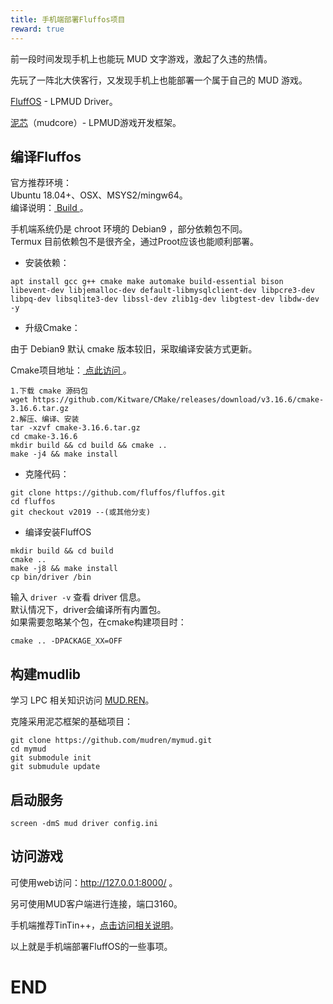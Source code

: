 ```yaml
---
title: 手机端部署Fluffos项目
reward: true
---
```


前一段时间发现手机上也能玩 MUD 文字游戏，激起了久违的热情。

先玩了一阵北大侠客行，又发现手机上也能部署一个属于自己的 MUD 游戏。

[FluffOS](https://github.com/fluffos/fluffos) - LPMUD Driver。

[泥芯](https://github.com/oiuv/mudcore)（mudcore）- LPMUD游戏开发框架。

<!--more-->

## 编译Fluffos

官方推荐环境：  
Ubuntu 18.04+、OSX、MSYS2/mingw64。  
编译说明：[ Build ](https://www.fluffos.info/build.html)。

手机端系统仍是 chroot 环境的 Debian9 ，部分依赖包不同。   
Termux 目前依赖包不是很齐全，通过Proot应该也能顺利部署。 

- 安装依赖： 
 
```
apt install gcc g++ cmake make automake build-essential bison libevent-dev libjemalloc-dev default-libmysqlclient-dev libpcre3-dev libpq-dev libsqlite3-dev libssl-dev zlib1g-dev libgtest-dev libdw-dev -y
```

- 升级Cmake：

由于 Debian9 默认 cmake 版本较旧，采取编译安装方式更新。

Cmake项目地址：[ 点此访问 ](https://github.com/Kitware/CMake/releases)。

```
1.下载 cmake 源码包
wget https://github.com/Kitware/CMake/releases/download/v3.16.6/cmake-3.16.6.tar.gz
2.解压、编译、安装
tar -xzvf cmake-3.16.6.tar.gz
cd cmake-3.16.6
mkdir build && cd build && cmake ..
make -j4 && make install
```

- 克隆代码： 

```
git clone https://github.com/fluffos/fluffos.git
cd fluffos
git checkout v2019 --(或其他分支)
````

- 编译安装FluffOS

```
mkdir build && cd build
cmake ..
make -j8 && make install
cp bin/driver /bin
```

输入 `driver -v` 查看 driver 信息。  
默认情况下，driver会编译所有内置包。  
如果需要忽略某个包，在cmake构建项目时：  

```
cmake .. -DPACKAGE_XX=OFF
```  
## 构建mudlib

学习 LPC 相关知识访问 [MUD.REN](https://bbs.mud.ren/)。

克隆采用泥芯框架的基础项目：
```
git clone https://github.com/mudren/mymud.git
cd mymud
git submodule init
git submudule update
```

## 启动服务

```
screen -dmS mud driver config.ini
```

## 访问游戏

可使用web访问：http://127.0.0.1:8000/ 。

另可使用MUD客户端进行连接，端口3160。

手机端推荐TinTin++，[点击访问相关说明](https://github.com/zixijian/tt)。

以上就是手机端部署FluffOS的一些事项。

# END